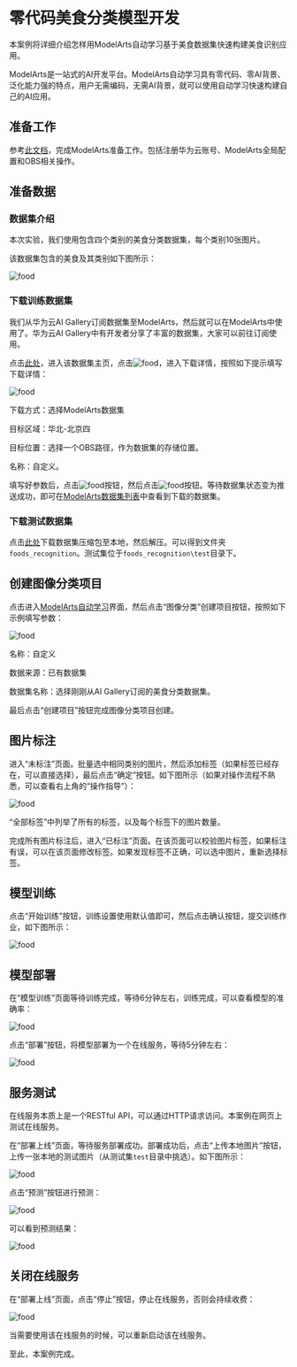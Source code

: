 

# 零代码美食分类模型开发

本案例将详细介绍怎样用ModelArts自动学习基于美食数据集快速构建美食识别应用。

ModelArts是一站式的AI开发平台。ModelArts自动学习具有零代码、零AI背景、泛化能力强的特点，用户无需编码，无需AI背景，就可以使用自动学习快速构建自己的AI应用。

## 准备工作

参考[此文档](https://github.com/huaweicloud/ModelArts-Lab/blob/master/docs/ModelArts准备工作/准备工作简易版.md)，完成ModelArts准备工作。包括注册华为云账号、ModelArts全局配置和OBS相关操作。

## 准备数据

### 数据集介绍

本次实验，我们使用包含四个类别的美食分类数据集，每个类别10张图片。

该数据集包含的美食及其类别如下图所示：

![food](./img/labels.jpg)

### 下载训练数据集

我们从华为云AI Gallery订阅数据集至ModelArts，然后就可以在ModelArts中使用了。华为云AI Gallery中有开发者分享了丰富的数据集，大家可以前往订阅使用。

点击[此处](https://marketplace.huaweicloud.com/markets/aihub/datasets/detail/?content_id=61286af8-4477-4dd3-bc43-d6f9b09c68b1)，进入该数据集主页，点击![food](./img/下载按钮.png)，进入下载详情，按照如下提示填写下载详情：

![food](./img/数据下载详情.png)

下载方式：选择ModelArts数据集

目标区域：华北-北京四

目标位置：选择一个OBS路径，作为数据集的存储位置。

名称：自定义。

填写好参数后，点击![food](./img/下一步.png)按钮，然后点击![food](./img/确定.png)按钮。等待数据集状态变为推送成功，即可在[ModelArts数据集列表](https://console.huaweicloud.com/modelarts/?region=cn-north-4#/dataset)中查看到下载的数据集。

### 下载测试数据集

点击[此处](https://modelarts-labs-bj4.obs.cn-north-4.myhuaweicloud.com/ExeML/ExeML_Foods_Recognition/foods_recognition.tar.gz)下载数据集压缩包至本地，然后解压。可以得到文件夹`foods_recognition`。测试集位于`foods_recognition\test`目录下。

## 创建图像分类项目

点击进入[ModelArts自动学习](https://console.huaweicloud.com/modelarts/?region=cn-north-4#/exeml)界面，然后点击“图像分类”创建项目按钮，按照如下示例填写参数：

![food](./img/创建项目.png)

名称：自定义

数据来源：已有数据集

数据集名称：选择刚刚从AI Gallery订阅的美食分类数据集。

最后点击“创建项目”按钮完成图像分类项目创建。

## 图片标注

进入“未标注”页面。批量选中相同类别的图片，然后添加标签（如果标签已经存在，可以直接选择），最后点击“确定”按钮。如下图所示（如果对操作流程不熟悉，可以查看右上角的“操作指导”）：

![food](./img/选择标签.jpg)

“全部标签”中列举了所有的标签，以及每个标签下的图片数量。

完成所有图片标注后，进入“已标注”页面。在该页面可以校验图片标签，如果标注有误，可以在该页面修改标签。如果发现标签不正确，可以选中图片，重新选择标签。

## 模型训练

点击“开始训练”按钮，训练设置使用默认值即可，然后点击确认按钮，提交训练作业，如下图所示：

![food](./img/开始训练.jpg)

## 模型部署

在“模型训练”页面等待训练完成，等待6分钟左右，训练完成，可以查看模型的准确率：

![food](./img/训练完成.png)

点击“部署”按钮，将模型部署为一个在线服务，等待5分钟左右：

![food](./img/部署.png)

## 服务测试

在线服务本质上是一个RESTful API，可以通过HTTP请求访问。本案例在网页上测试在线服务。

在“部署上线”页面，等待服务部署成功。部署成功后，点击“上传本地图片”按钮，上传一张本地的测试图片（从测试集`test`目录中挑选）。如下图所示：

![food](./img/上传本地图片.png)

点击“预测”按钮进行预测：

![food](./img/测试.jpg)

可以看到预测结果：

![food](./img/预测结果.jpg)

## 关闭在线服务

在“部署上线”页面，点击“停止”按钮，停止在线服务，否则会持续收费：

![food](./img/停止服务.png)

当需要使用该在线服务的时候，可以重新启动该在线服务。

至此，本案例完成。

